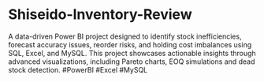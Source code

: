 # Shiseido-Inventory-Review
A data-driven Power BI project designed to identify stock inefficiencies, forecast accuracy issues, reorder risks, and holding cost imbalances using SQL, Excel, and MySQL. This project showcases actionable insights through advanced visualizations, including Pareto charts, EOQ simulations and dead stock detection.  #PowerBI #Excel #MySQL 
